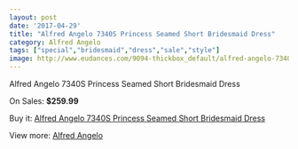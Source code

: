 ```yaml
---
layout: post
date: '2017-04-29'
title: "Alfred Angelo 7340S Princess Seamed Short Bridesmaid Dress"
category: Alfred Angelo
tags: ["special","bridesmaid","dress","sale","style"]
image: http://www.eudances.com/9094-thickbox_default/alfred-angelo-7340s-princess-seamed-short-bridesmaid-dress.jpg
---
```

Alfred Angelo 7340S Princess Seamed Short Bridesmaid Dress

On Sales: **$259.99**
<a href="https://www.eudances.com/en/alfred-angelo/3059-alfred-angelo-7340s-princess-seamed-short-bridesmaid-dress.html"><amp-img layout="responsive" width="600" height="600" src="//www.eudances.com/9094-thickbox_default/alfred-angelo-7340s-princess-seamed-short-bridesmaid-dress.jpg" alt="Alfred Angelo 7340S Princess Seamed Short Bridesmaid Dress 0" /></a>
<a href="https://www.eudances.com/en/alfred-angelo/3059-alfred-angelo-7340s-princess-seamed-short-bridesmaid-dress.html"><amp-img layout="responsive" width="600" height="600" src="//www.eudances.com/9097-thickbox_default/alfred-angelo-7340s-princess-seamed-short-bridesmaid-dress.jpg" alt="Alfred Angelo 7340S Princess Seamed Short Bridesmaid Dress 1" /></a>
<a href="https://www.eudances.com/en/alfred-angelo/3059-alfred-angelo-7340s-princess-seamed-short-bridesmaid-dress.html"><amp-img layout="responsive" width="600" height="600" src="//www.eudances.com/9096-thickbox_default/alfred-angelo-7340s-princess-seamed-short-bridesmaid-dress.jpg" alt="Alfred Angelo 7340S Princess Seamed Short Bridesmaid Dress 2" /></a>
<a href="https://www.eudances.com/en/alfred-angelo/3059-alfred-angelo-7340s-princess-seamed-short-bridesmaid-dress.html"><amp-img layout="responsive" width="600" height="600" src="//www.eudances.com/9095-thickbox_default/alfred-angelo-7340s-princess-seamed-short-bridesmaid-dress.jpg" alt="Alfred Angelo 7340S Princess Seamed Short Bridesmaid Dress 3" /></a>

Buy it: [Alfred Angelo 7340S Princess Seamed Short Bridesmaid Dress](https://www.eudances.com/en/alfred-angelo/3059-alfred-angelo-7340s-princess-seamed-short-bridesmaid-dress.html "Alfred Angelo 7340S Princess Seamed Short Bridesmaid Dress")

View more: [Alfred Angelo](https://www.eudances.com/en/51-alfred-angelo "Alfred Angelo")